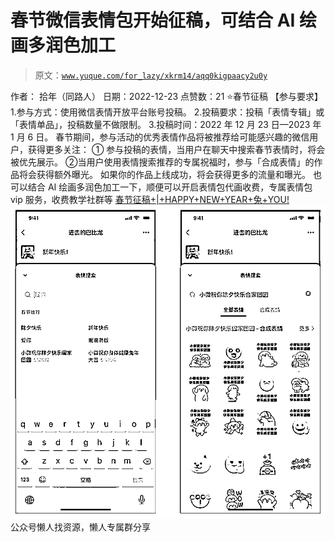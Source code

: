 # 春节微信表情包开始征稿，可结合 AI 绘画多润色加工

> 原文：[`www.yuque.com/for_lazy/xkrm14/aqq0kigpaacy2u0y`](https://www.yuque.com/for_lazy/xkrm14/aqq0kigpaacy2u0y)

<ne-p id="u0bf3b8aa" data-lake-id="u0bf3b8aa"><ne-text id="u2411c2dd">作者： 拾年（同路人）</ne-text></ne-p> <ne-p id="u7686d507" data-lake-id="u7686d507"><ne-text id="ucb9ea712">日期：2022-12-23</ne-text></ne-p> <ne-p id="udd01d9eb" data-lake-id="udd01d9eb"><ne-text id="u55b3e7a5">点赞数：</ne-text><ne-text id="u35fa74d1" ne-bold="true">21</ne-text></ne-p> <ne-hole id="u7532a469" data-lake-id="u7532a469"><ne-card data-card-name="hr" data-card-type="block" id="JiCcL" data-event-boundary="card"><ne-p id="u1d95e604" data-lake-id="u1d95e604"><ne-text id="u7bc9f1e4">⭐春节征稿</ne-text> <ne-text id="uba038e4d">【参与要求】</ne-text> <ne-text id="u4ddff2e7">1.参与方式：使用微信表情开放平台账号投稿。</ne-text> <ne-text id="u1faf3bb5">2.投稿要求：投稿「表情专辑」或「表情单品」，投稿数量不做限制。</ne-text> <ne-text id="u6ac9ebd0">3.投稿时间：2022 年 12 月 23 日—2023 年 1 月 6 日。</ne-text></ne-p> <ne-p id="u3046c927" data-lake-id="u3046c927"><ne-text id="u633adbe1">春节期间，参与活动的优秀表情作品将被推荐给可能感兴趣的微信用户，获得更多关注：</ne-text> <ne-text id="uff79e318">① 参与投稿的表情，当用户在聊天中搜索春节表情时，将会被优先展示。</ne-text> <ne-text id="u62cbac88">②当用户使用表情搜索推荐的专属祝福时，参与「合成表情」的作品将会获得额外曝光。</ne-text></ne-p> <ne-p id="u746c652e" data-lake-id="u746c652e"><ne-text id="ucfd6340c">如果你的作品上线成功，将会获得更多的流量和曝光。</ne-text></ne-p> <ne-p id="u2e9a0da6" data-lake-id="u2e9a0da6"><ne-text id="u2ce68a5e">也可以结合 AI 绘画多润色加工一下，顺便可以开启表情包代画收费，专属表情包 vip 服务，收费教学社群等</ne-text></ne-p> <ne-p id="u56e865f6" data-lake-id="u56e865f6">[<ne-text id="ue5c49de6">春节征稿+|+HAPPY+NEW+YEAR+兔+YOU!</ne-text>](https://mp.weixin.qq.com/s/42CHwBWmobrobam6n2sZpA)</ne-p> <ne-p id="ued136ea0" data-lake-id="ued136ea0"><ne-card data-card-name="image" data-card-type="inline" id="rgN1m" data-event-boundary="card">![](img/1be2b38a18d255a5ab671d55273b5ab8.png)</ne-card></ne-p> <ne-hole id="ucfd51fb1" data-lake-id="ucfd51fb1"><ne-card data-card-name="hr" data-card-type="block" id="M5bQS" data-event-boundary="card"><ne-p id="ub51c8efb" data-lake-id="ub51c8efb"><ne-text id="ueaadf317">公众号懒人找资源，懒人专属群分享</ne-text></ne-p></ne-card></ne-hole></ne-card></ne-hole>